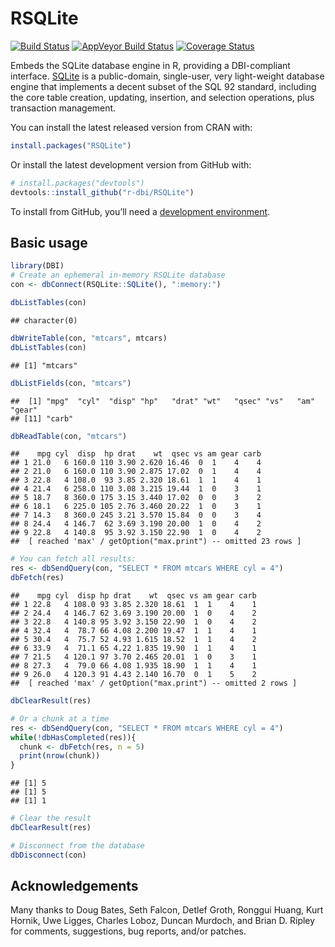 
<!-- README.md is generated from README.Rmd. Please edit that file -->

# RSQLite

[![Build
Status](https://travis-ci.org/r-dbi/RSQLite.png?branch=master)](https://travis-ci.org/r-dbi/RSQLite)
[![AppVeyor Build
Status](https://ci.appveyor.com/api/projects/status/github/r-dbi/RSQLite?branch=master&svg=true)](https://ci.appveyor.com/project/r-dbi/RSQLite)
[![Coverage
Status](https://codecov.io/gh/r-dbi/RSQLite/branch/master/graph/badge.svg)](https://codecov.io/github/r-dbi/RSQLite?branch=master)

Embeds the SQLite database engine in R, providing a DBI-compliant
interface. [SQLite](http://www.sqlite.org) is a public-domain,
single-user, very light-weight database engine that implements a decent
subset of the SQL 92 standard, including the core table creation,
updating, insertion, and selection operations, plus transaction
management.

You can install the latest released version from CRAN with:

``` r
install.packages("RSQLite")
```

Or install the latest development version from GitHub with:

``` r
# install.packages("devtools")
devtools::install_github("r-dbi/RSQLite")
```

To install from GitHub, you’ll need a [development
environment](http://www.rstudio.com/ide/docs/packages/prerequisites).

## Basic usage

``` r
library(DBI)
# Create an ephemeral in-memory RSQLite database
con <- dbConnect(RSQLite::SQLite(), ":memory:")

dbListTables(con)
```

    ## character(0)

``` r
dbWriteTable(con, "mtcars", mtcars)
dbListTables(con)
```

    ## [1] "mtcars"

``` r
dbListFields(con, "mtcars")
```

    ##  [1] "mpg"  "cyl"  "disp" "hp"   "drat" "wt"   "qsec" "vs"   "am"   "gear"
    ## [11] "carb"

``` r
dbReadTable(con, "mtcars")
```

    ##    mpg cyl  disp  hp drat    wt  qsec vs am gear carb
    ## 1 21.0   6 160.0 110 3.90 2.620 16.46  0  1    4    4
    ## 2 21.0   6 160.0 110 3.90 2.875 17.02  0  1    4    4
    ## 3 22.8   4 108.0  93 3.85 2.320 18.61  1  1    4    1
    ## 4 21.4   6 258.0 110 3.08 3.215 19.44  1  0    3    1
    ## 5 18.7   8 360.0 175 3.15 3.440 17.02  0  0    3    2
    ## 6 18.1   6 225.0 105 2.76 3.460 20.22  1  0    3    1
    ## 7 14.3   8 360.0 245 3.21 3.570 15.84  0  0    3    4
    ## 8 24.4   4 146.7  62 3.69 3.190 20.00  1  0    4    2
    ## 9 22.8   4 140.8  95 3.92 3.150 22.90  1  0    4    2
    ##  [ reached 'max' / getOption("max.print") -- omitted 23 rows ]

``` r
# You can fetch all results:
res <- dbSendQuery(con, "SELECT * FROM mtcars WHERE cyl = 4")
dbFetch(res)
```

    ##    mpg cyl  disp hp drat    wt  qsec vs am gear carb
    ## 1 22.8   4 108.0 93 3.85 2.320 18.61  1  1    4    1
    ## 2 24.4   4 146.7 62 3.69 3.190 20.00  1  0    4    2
    ## 3 22.8   4 140.8 95 3.92 3.150 22.90  1  0    4    2
    ## 4 32.4   4  78.7 66 4.08 2.200 19.47  1  1    4    1
    ## 5 30.4   4  75.7 52 4.93 1.615 18.52  1  1    4    2
    ## 6 33.9   4  71.1 65 4.22 1.835 19.90  1  1    4    1
    ## 7 21.5   4 120.1 97 3.70 2.465 20.01  1  0    3    1
    ## 8 27.3   4  79.0 66 4.08 1.935 18.90  1  1    4    1
    ## 9 26.0   4 120.3 91 4.43 2.140 16.70  0  1    5    2
    ##  [ reached 'max' / getOption("max.print") -- omitted 2 rows ]

``` r
dbClearResult(res)

# Or a chunk at a time
res <- dbSendQuery(con, "SELECT * FROM mtcars WHERE cyl = 4")
while(!dbHasCompleted(res)){
  chunk <- dbFetch(res, n = 5)
  print(nrow(chunk))
}
```

    ## [1] 5
    ## [1] 5
    ## [1] 1

``` r
# Clear the result
dbClearResult(res)

# Disconnect from the database
dbDisconnect(con)
```

## Acknowledgements

Many thanks to Doug Bates, Seth Falcon, Detlef Groth, Ronggui Huang,
Kurt Hornik, Uwe Ligges, Charles Loboz, Duncan Murdoch, and Brian D.
Ripley for comments, suggestions, bug reports, and/or patches.
